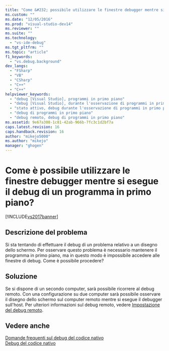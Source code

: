 ```yaml
---
title: "Come &#232; possibile utilizzare le finestre debugger mentre si esegue il debug di un programma in primo piano? | Microsoft Docs"
ms.custom: ""
ms.date: "12/05/2016"
ms.prod: "visual-studio-dev14"
ms.reviewer: ""
ms.suite: ""
ms.technology: 
  - "vs-ide-debug"
ms.tgt_pltfrm: ""
ms.topic: "article"
f1_keywords: 
  - "vs.debug.background"
dev_langs: 
  - "FSharp"
  - "VB"
  - "CSharp"
  - "C++"
  - "C++"
helpviewer_keywords: 
  - "debug [Visual Studio], programmi in primo piano"
  - "debug [Visual Studio], durante l'osservazione di programmi in primo piano"
  - "stato attivo, debug durante l'osservazione di programmi in primo piano"
  - "debug di programmi in primo piano"
  - "debug remoto, debug di programmi in primo piano"
ms.assetid: 9e67a308-1c81-42ab-966b-7fc3c1d2bf7a
caps.latest.revision: 16
caps.handback.revision: 16
author: "mikejo5000"
ms.author: "mikejo"
manager: "ghogen"
---
```

# Come &#232; possibile utilizzare le finestre debugger mentre si esegue il debug di un programma in primo piano?
[!INCLUDE[vs2017banner](../code-quality/includes/vs2017banner.md)]

## Descrizione del problema  
 Si sta tentando di effettuare il debug di un problema relativo a un disegno dello schermo.  Per osservare questo problema è necessario mantenere il programma in primo piano, ma in questo modo è impossibile accedere alle finestre di debug.  Come è possibile procedere?  
  
## Soluzione  
 Se si dispone di un secondo computer, sarà possibile ricorrere al debug remoto.  Con una configurazione su due computer sarà possibile osservare il disegno dello schermo sul computer remoto mentre si esegue il debugger sull'host.  Per ulteriori informazioni sul debug remoto, vedere [Impostazione del debug remoto](../Topic/Set%20Up%20the%20Remote%20Tools%20on%20the%20Device.md).  
  
## Vedere anche  
 [Domande frequenti sul debug del codice nativo](../debugger/debugging-native-code-faqs.md)   
 [Debug del codice nativo](../debugger/debugging-native-code.md)